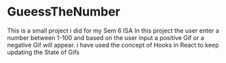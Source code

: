 # GueessTheNumber
This is a small project i did for my Sem 6 ISA
In this project the user enter a number between 1-100 and based on the user input a positive Gif or a negative Gif will appear.
i have used the concept of Hooks in React to keep updating the State of Gifs
